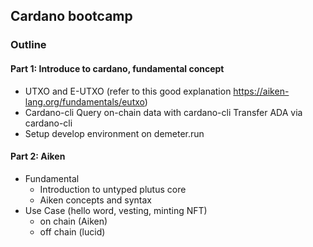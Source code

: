 ## Cardano bootcamp

### Outline


#### Part 1: Introduce to cardano, fundamental concept
- UTXO  and E-UTXO (refer to this good explanation https://aiken-lang.org/fundamentals/eutxo) 
- Cardano-cli
    Query on-chain data with cardano-cli
    Transfer ADA via cardano-cli
- Setup develop environment on demeter.run 

#### Part 2: Aiken

- Fundamental
    - Introduction to untyped plutus core
    - Aiken concepts and syntax
- Use Case (hello word, vesting, minting NFT)
    - on chain (Aiken)
    - off chain  (lucid)

